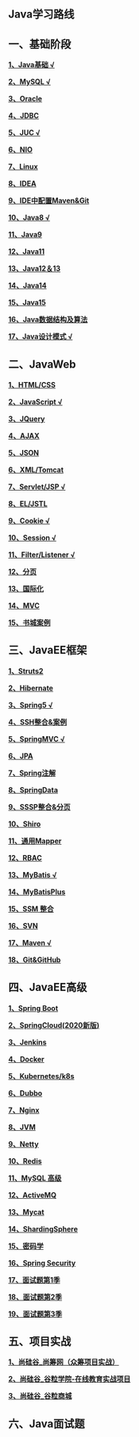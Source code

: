 ##    Java学习路线

## 一、基础阶段

**[1、Java基础 √](https://github.com/shanqingpeng/shanqingpeng.github.io/blob/main/Java/%E4%B8%80%E3%80%81Java%E5%9F%BA%E7%A1%80/Java%E5%9F%BA%E7%A1%80.md/)**

**[2、MySQL √](https://github.com/shanqingpeng/shanqingpeng.github.io/blob/main/Java/%E4%B8%80%E3%80%81Java%E5%9F%BA%E7%A1%80/MySQL.md/)**

**[3、Oracle](https://shanqingpeng.github.io/)**

**[4、JDBC](https://shanqingpeng.github.io/)**

 **[5、JUC √](https://github.com/shanqingpeng/shanqingpeng.github.io/blob/main/Java/%E4%B8%80%E3%80%81Java%E5%9F%BA%E7%A1%80/JUC.md/)**
 
 **[6、NIO](https://shanqingpeng.github.io/)**
 
 **[7、Linux](https://shanqingpeng.github.io/)**
 
 **[8、IDEA](https://shanqingpeng.github.io/)**
 
 **[9、IDE中配置Maven&Git](https://shanqingpeng.github.io/)**
 
 **[10、Java8 √](https://github.com/shanqingpeng/shanqingpeng.github.io/blob/main/Java/%E4%B8%80%E3%80%81Java%E5%9F%BA%E7%A1%80/Java8%E6%96%B0%E7%89%B9%E6%80%A7.md/)**
 
 **[11、Java9](https://shanqingpeng.github.io/)**
 
 **[12、Java11](https://shanqingpeng.github.io/)**
 
 **[13、Java12＆13](https://shanqingpeng.github.io/)**
 
 **[14、Java14](https://shanqingpeng.github.io/)**
 
 **[15、Java15](https://shanqingpeng.github.io/)**
 
 **[16、Java数据结构及算法](https://shanqingpeng.github.io/)**
 
 **[17、Java设计模式 √](https://github.com/shanqingpeng/shanqingpeng.github.io/blob/main/Java/%E4%B8%80%E3%80%81Java%E5%9F%BA%E7%A1%80/Java%E8%AE%BE%E8%AE%A1%E6%A8%A1%E5%BC%8F.md/)**

## 二、JavaWeb

 **[1、HTML/CSS](https://shanqingpeng.github.io/)**
 
 **[2、JavaScript √](https://github.com/shanqingpeng/shanqingpeng.github.io/blob/main/Java/%E4%BA%8C%E3%80%81JavaWeb/JavaScript.md/)**
 
 **[3、JQuery](https://shanqingpeng.github.io/)**
 
 **[4、AJAX](https://shanqingpeng.github.io/)**
 
 **[5、JSON](https://shanqingpeng.github.io/)**
 
 **[6、XML/Tomcat](https://shanqingpeng.github.io/)**
 
 **[7、Servlet/JSP √](https://github.com/shanqingpeng/shanqingpeng.github.io/blob/main/Java/%E4%BA%8C%E3%80%81JavaWeb/Servlet%E5%92%8CJSP.md/)**
 
 **[8、EL/JSTL](https://shanqingpeng.github.io/)**
 
 **[9、Cookie √](https://github.com/shanqingpeng/shanqingpeng.github.io/blob/main/Java/%E4%BA%8C%E3%80%81JavaWeb/Cookie.md/)**
 
 **[10、Session √](https://github.com/shanqingpeng/shanqingpeng.github.io/blob/main/Java/%E4%BA%8C%E3%80%81JavaWeb/Session.md/)**
 
 **[11、Filter/Listener √](https://github.com/shanqingpeng/shanqingpeng.github.io/blob/main/Java/%E4%BA%8C%E3%80%81JavaWeb/Filter%E5%92%8CListener.md/)**
 
 **[12、分页](https://shanqingpeng.github.io/)**
 
 **[13、国际化](https://shanqingpeng.github.io/)**
 
 **[14、MVC](https://shanqingpeng.github.io/)**
 
 **[15、书城案例](https://shanqingpeng.github.io/)**

## 三、JavaEE框架

 **[1、Struts2](https://shanqingpeng.github.io/)**
 
 **[2、Hibernate](https://shanqingpeng.github.io/)**
 
 **[3、Spring5 √](https://github.com/shanqingpeng/shanqingpeng.github.io/blob/main/Java/%E4%B8%89%E3%80%81JavaEE%E6%A1%86%E6%9E%B6/Spring.md/)**
 
 **[4、SSH整合&案例](https://shanqingpeng.github.io/)**
 
 **[5、SpringMVC √](https://github.com/shanqingpeng/shanqingpeng.github.io/blob/main/Java/%E4%B8%89%E3%80%81JavaEE%E6%A1%86%E6%9E%B6/SpringMVC.md/)**
 
 **[6、JPA](https://shanqingpeng.github.io/)**
 
 **[7、Spring注解](https://shanqingpeng.github.io/)**
 
 **[8、SpringData](https://shanqingpeng.github.io/)**
 
 **[9、SSSP整合&分页](https://shanqingpeng.github.io/)**
 
 **[10、Shiro](https://shanqingpeng.github.io/)**
 
 **[11、通用Mapper](https://shanqingpeng.github.io/)**
 
 **[12、RBAC](https://shanqingpeng.github.io/)**
 
 **[13、MyBatis √](https://github.com/shanqingpeng/shanqingpeng.github.io/blob/main/Java/%E4%B8%89%E3%80%81JavaEE%E6%A1%86%E6%9E%B6/MyBatis.md/)**
 
 **[14、MyBatisPlus](https://shanqingpeng.github.io/)**
 
 **[15、SSM 整合](https://shanqingpeng.github.io/)**
 
 **[16、SVN](https://shanqingpeng.github.io/)**
 
 **[17、Maven √](https://github.com/shanqingpeng/shanqingpeng.github.io/blob/main/Java/%E4%B8%89%E3%80%81JavaEE%E6%A1%86%E6%9E%B6/Maven.md/)**
 
 **[18、Git&GitHub](https://shanqingpeng.github.io/)**

## 四、JavaEE高级

 **[1、Spring Boot](https://shanqingpeng.github.io/)**
 
 **[2、SpringCloud(2020新版)](https://shanqingpeng.github.io/)**
 
 **[3、Jenkins](https://shanqingpeng.github.io/)**
 
 **[4、Docker](https://shanqingpeng.github.io/)**
 
 **[5、Kubernetes/k8s](https://shanqingpeng.github.io/)**
 
 **[6、Dubbo](https://shanqingpeng.github.io/)**
 
 **[7、Nginx](https://shanqingpeng.github.io/)**
 
 **[8、JVM](https://shanqingpeng.github.io/)**
 
 **[9、Netty](https://shanqingpeng.github.io/)**
 
 **[10、Redis](https://shanqingpeng.github.io/)**
 
 **[11、MySQL 高级](https://shanqingpeng.github.io/)**
 
 **[12、ActiveMQ](https://shanqingpeng.github.io/)**
 
 **[13、Mycat](https://shanqingpeng.github.io/)**
 
 **[14、ShardingSphere](https://shanqingpeng.github.io/)**
 
 **[15、密码学](https://shanqingpeng.github.io/)**
 
 **[16、Spring Security](https://shanqingpeng.github.io/)**
 
 **[17、面试题第1季](https://shanqingpeng.github.io/)**
 
 **[18、面试题第2季](https://shanqingpeng.github.io/)**
 
 **[19、面试题第3季](https://shanqingpeng.github.io/)**
 
## 五、项目实战
 **[1、尚硅谷_尚筹网（众筹项目实战）](https://shanqingpeng.github.io/)**
 
 **[2、尚硅谷_谷粒学院-在线教育实战项目](https://shanqingpeng.github.io/)**
 
 **[3、尚硅谷_谷粒商城](https://shanqingpeng.github.io/)**

 ## 六、Java面试题
 
